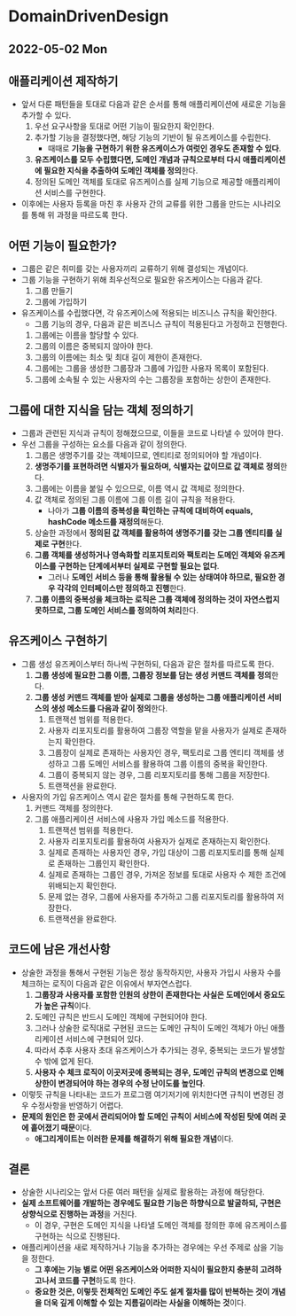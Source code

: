# DomainDrivenDesign
## 2022-05-02 Mon

## 애플리케이션 제작하기
* 앞서 다룬 패턴들을 토대로 다음과 같은 순서를 통해 애플리케이션에 새로운 기능을 추가할 수 있다.
  1. 우선 요구사항을 토대로 어떤 기능이 필요한지 확인한다.
  2. 추가할 기능을 결정했다면, 해당 기능의 기반이 될 유즈케이스를 수립한다.
     * 때때로 **기능을 구현하기 위한 유즈케이스가 여럿인 경우도 존재할 수 있다**.
  3. **유즈케이스를 모두 수립했다면, 도메인 개념과 규칙으로부터 다시 애플리케이션에 필요한 지식을 추출하여 도메인 객체를 정의**한다.
  4. 정의된 도메인 객체를 토대로 유즈케이스를 실제 기능으로 제공할 애플리케이션 서비스를 구현한다.
* 이후에는 사용자 등록을 마친 후 사용자 간의 교류를 위한 그룹을 만드는 시나리오를 통해 위 과정을 따르도록 한다.

## 어떤 기능이 필요한가?
* 그룹은 같은 취미를 갖는 사용자끼리 교류하기 위해 결성되는 개념이다.
* 그룹 기능을 구현하기 위해 최우선적으로 필요한 유즈케이스는 다음과 같다.
  1. 그룹 만들기
  2. 그룹에 가입하기
* 유즈케이스를 수립했다면, 각 유즈케이스에 적용되는 비즈니스 규칙을 확인한다.
  * 그룹 기능의 경우, 다음과 같은 비즈니스 규칙이 적용된다고 가정하고 진행한다.
  1. 그룹에는 이름을 할당할 수 있다.
  2. 그룹의 이름은 중복되지 않아야 한다.
  3. 그룹의 이름에는 최소 및 최대 길이 제한이 존재한다.
  4. 그룹에는 그룹을 생성한 그룹장과 그룹에 가입한 사용자 목록이 포함된다.
  5. 그룹에 소속될 수 있는 사용자의 수는 그룹장을 포함하는 상한이 존재한다.

## 그룹에 대한 지식을 담는 객체 정의하기
* 그룹과 관련된 지식과 규칙이 정해졌으므로, 이들을 코드로 나타낼 수 있어야 한다.
* 우선 그룹을 구성하는 요소를 다음과 같이 정의한다.
  1. 그룹은 생명주기를 갖는 객체이므로, 엔티티로 정의되어야 할 개념이다.
  2. **생명주기를 표현하려면 식별자가 필요하며, 식별자는 값이므로 값 객체로 정의**한다.
  3. 그룹에는 이름을 붙일 수 있으므로, 이름 역시 값 객체로 정의한다.
  4. 값 객체로 정의된 그룹 이름에 그룹 이름 길이 규칙을 적용한다.
     * 나아가 **그룹 이름의 중복성을 확인하는 규칙에 대비하여 equals, hashCode 메소드를 재정의**해둔다.
  5. 상술한 과정에서 **정의된 값 객체를 활용하여 생명주기를 갖는 그룹 엔티티를 실제로 구현**한다.
  6. **그룹 객체를 생성하거나 영속화할 리포지토리와 팩토리는 도메인 객체와 유즈케이스를 구현하는 단계에서부터 실제로 구현할 필요는 없다**.
     * 그러나 **도메인 서비스 등을 통해 활용될 수 있는 상태여야 하므로, 필요한 경우 각각의 인터페이스만 정의하고 진행**한다.
  7. **그룹 이름의 중복성을 체크하는 로직은 그룹 객체에 정의하는 것이 자연스럽지 못하므로, 그룹 도메인 서비스를 정의하여 처리**한다.

## 유즈케이스 구현하기
* 그룹 생성 유즈케이스부터 하나씩 구현하되, 다음과 같은 절차를 따르도록 한다.
  1. **그룹 생성에 필요한 그룹 이름, 그룹장 정보를 담는 생성 커맨드 객체를 정의**한다.
  2. **그룹 생성 커맨드 객체를 받아 실제로 그룹을 생성하는 그룹 애플리케이션 서비스의 생성 메소드를 다음과 같이 정의**한다.
     1. 트랜잭션 범위를 적용한다.
     2. 사용자 리포지토리를 활용하여 그룹장 역할을 맡을 사용자가 실제로 존재하는지 확인한다.
     3. 그룹장이 실제로 존재하는 사용자인 경우, 팩토리로 그룹 엔티티 객체를 생성하고 그룹 도메인 서비스를 활용하여 그룹 이름의 중복을 확인한다.
     4. 그룹이 중복되지 않는 경우, 그룹 리포지토리를 통해 그룹을 저장한다.
     5. 트랜잭션을 완료한다.
* 사용자의 가입 유즈케이스 역시 같은 절차를 통해 구현하도록 한다.
  1. 커맨드 객체를 정의한다.
  2. 그룹 애플리케이션 서비스에 사용자 가입 메소드를 적용한다.
     1. 트랜잭션 범위를 적용한다.
     2. 사용자 리포지토리를 활용하여 사용자가 실제로 존재하는지 확인한다.
     3. 실제로 존재하는 사용자인 경우, 가입 대상이 그룹 리포지토리를 통해 실제로 존재하는 그룹인지 확인한다.
     4. 실제로 존재하는 그룹인 경우, 가져온 정보를 토대로 사용자 수 제한 조건에 위배되는지 확인한다.
     5. 문제 없는 경우, 그룹에 사용자를 추가하고 그룹 리포지토리를 활용하여 저장한다.
     6. 트랜잭션을 완료한다.

## 코드에 남은 개선사항
* 상술한 과정을 통해서 구현된 기능은 정상 동작하지만, 사용자 가입시 사용자 수를 체크하는 로직이 다음과 같은 이유에서 부자연스럽다.
  1. **그룹장과 사용자를 포함한 인원의 상한이 존재한다는 사실은 도메인에서 중요도가 높은 규칙**이다.
  2. 도메인 규칙은 반드시 도메인 객체에 구현되어야 한다.
  3. 그러나 상술한 로직대로 구현된 코드는 도메인 규칙이 도메인 객체가 아닌 애플리케이션 서비스에 구현되어 있다.
  4. 따라서 추후 사용자 초대 유즈케이스가 추가되는 경우, 중복되는 코드가 발생할 수 밖에 없게 된다.
  5. **사용자 수 체크 로직이 이곳저곳에 중복되는 경우, 도메인 규칙의 변경으로 인해 상한이 변경되어야 하는 경우의 수정 난이도를 높인다**.
* 이렇듯 규칙을 나타내는 코드가 프로그램 여기저기에 위치한다면 규칙이 변경된 경우 수정사항을 반영하기 어렵다.
* **문제의 원인은 한 곳에서 관리되어야 할 도메인 규칙이 서비스에 작성된 탓에 여러 곳에 흩어졌기 때문**이다.
  * **애그리게이트는 이러한 문제를 해결하기 위해 필요한 개념**이다.

## 결론
* 상술한 시나리오는 앞서 다룬 여러 패턴을 실제로 활용하는 과정에 해당한다.
* **실제 소프트웨어를 개발하는 경우에도 필요한 기능은 하향식으로 발굴하되, 구현은 상향식으로 진행하는 과정**을 거친다.
  * 이 경우, 구현은 도메인 지식을 나타낼 도메인 객체를 정의한 후에 유즈케이스를 구현하는 식으로 진행된다.
* 애플리케이션을 새로 제작하거나 기능을 추가하는 경우에는 우선 주제로 삼을 기능을 정한다. 
  * **그 후에는 기능 별로 어떤 유즈케이스와 어떠한 지식이 필요한지 충분히 고려하고나서 코드를 구현**하도록 한다.
  * **중요한 것은, 이렇듯 전체적인 도메인 주도 설계 절차를 많이 반복하는 것이 개념을 더욱 깊게 이해할 수 있는 지름길이라는 사실을 이해하는 것**이다.